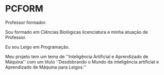 # PCFORM

Professor formador.

Sou formado em Ciências Biológicas licenciatura e minha atuação de Professor.

Eu sou Leigo em Programação.

Meu projeto tem um tema de ''Inteligência Artificial e Aprendizado de Máquina'' com um título ''Desdobrando o Mundo da inteligência artificial e Aprendizado de Máquina
para Leigos.''
